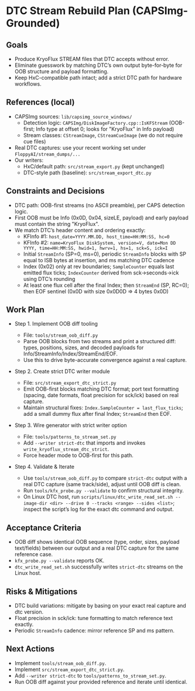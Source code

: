 # DTC Stream Rebuild Plan (CAPSImg-Grounded)

## Goals
- Produce KryoFlux STREAM files that DTC accepts without error.
- Eliminate guesswork by matching DTC’s own output byte-for-byte for OOB structure and payload formatting.
- Keep HxC-compatible path intact; add a strict DTC path for hardware workflows.

## References (local)
- CAPSImg sources: `lib/capsimg_source_windows/`
  - Detection logic: `CAPSImg/DiskImageFactory.cpp::IsKFStream` (OOB-first; Info type at offset 0; looks for "KryoFlux" in Info payload)
  - Stream classes: `CStreamImage`, `CStreamCueImage` (we do not require cue files)
- Real DTC captures: use your recent working set under `FloppyAI/stream_dumps/...`
- Our writers:
  - HxC/default path: `src/stream_export.py` (kept unchanged)
  - DTC-style path (baseline): `src/stream_export_dtc.py`

## Constraints and Decisions
- DTC path: OOB-first streams (no ASCII preamble), per CAPS detection logic.
- First OOB must be Info (0x0D, 0x04, sizeLE, payload) and early payload must contain the string "KryoFlux".
- We match DTC’s header content and ordering exactly:
  - KFInfo #1: `host_date=YYYY.MM.DD, host_time=HH:MM:SS, hc=0`
  - KFInfo #2: `name=KryoFlux DiskSystem, version=V, date=Mon DD YYYY, time=HH:MM:SS, hwid=1, hwrv=1, hs=1, sck=S, ick=I`
  - Initial `StreamInfo` (SP=0, ms=0), periodic `StreamInfo` blocks with SP equal to ISB bytes at insertion, and ms matching DTC cadence
  - Index (0x02) only at rev boundaries; `SampleCounter` equals last emitted flux ticks; `IndexCounter` derived from sck->seconds->ick using DTC’s rounding
  - At least one flux cell after the final Index; then `StreamEnd` (SP, RC=0); then EOF sentinel (0x0D with size 0x0D0D => 4 bytes 0x0D)

## Work Plan
- Step 1. Implement OOB diff tooling
  - File: `tools/stream_oob_diff.py`
  - Parse OOB blocks from two streams and print a structured diff: types, positions, sizes, and decoded payloads for Info/StreamInfo/Index/StreamEnd/EOF.
  - Use this to drive byte-accurate convergence against a real capture.

- Step 2. Create strict DTC writer module
  - File: `src/stream_export_dtc_strict.py`
  - Emit OOB-first blocks matching DTC format; port text formatting (spacing, date formats, float precision for sck/ick) based on real capture.
  - Maintain structural fixes: `Index.SampleCounter = last_flux_ticks`; add a small dummy flux after final Index; `StreamEnd` then EOF.

- Step 3. Wire generator with strict writer option
  - File: `tools/patterns_to_stream_set.py`
  - Add `--writer strict-dtc` that imports and invokes `write_kryoflux_stream_dtc_strict`.
  - Force header mode to OOB-first for this path.

- Step 4. Validate & Iterate
  - Use `tools/stream_oob_diff.py` to compare `strict-dtc` output with a real DTC capture (same track/side), adjust until OOB diff is clean.
  - Run `tools/kfx_probe.py --validate` to confirm structural integrity.
  - On Linux DTC host, run `scripts/linux/dtc_write_read_set.sh --image-dir <dir> --drive 0 --tracks <range> --sides <list>`; inspect the script’s log for the exact dtc command and output.

## Acceptance Criteria
- OOB diff shows identical OOB sequence (type, order, sizes, payload text/fields) between our output and a real DTC capture for the same reference case.
- `kfx_probe.py --validate` reports OK.
- `dtc_write_read_set.sh` successfully writes `strict-dtc` streams on the Linux host.

## Risks & Mitigations
- DTC build variations: mitigate by basing on your exact real capture and dtc version.
- Float precision in sck/ick: tune formatting to match reference text exactly.
- Periodic `StreamInfo` cadence: mirror reference SP and ms pattern.

## Next Actions
- Implement `tools/stream_oob_diff.py`.
- Implement `src/stream_export_dtc_strict.py`.
- Add `--writer strict-dtc` to `tools/patterns_to_stream_set.py`.
- Run OOB diff against your provided reference and iterate until identical.

